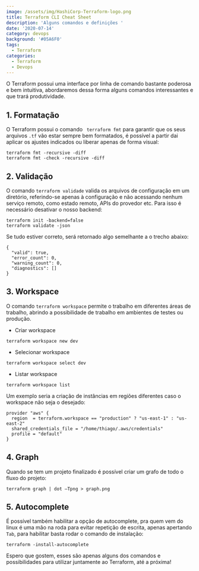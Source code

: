 ```yaml
---
image: /assets/img/HashiCorp-Terraform-logo.png
title: Terraform CLI Cheat Sheet
description: 'Alguns comandos e definições '
date: '2020-07-14'
category: devops
background: '#05A6F0'
tags:
  - Terraform
categories:
  - Terraform
  - Devops
---
```

O Terraform possui uma interface por linha de comando bastante poderosa e bem intuitiva, abordaremos dessa forma alguns comandos interessantes e que trará produtividade.



## 1. Formatação

O Terraform possui o comando ` terraform fmt` para garantir que os seus arquivos `.tf` vão estar sempre bem formatados, é possível a partir dai aplicar os ajustes indicados ou liberar apenas de forma visual:

```shell
terraform fmt -recursive -diff
terraform fmt -check -recursive -diff
```

## 2. Validação

O comando `terraform validade` valida os arquivos de configuração em um diretório, referindo-se apenas à configuração e não acessando nenhum serviço remoto, como estado remoto, APIs do provedor etc. Para isso é necessário desativar o nosso backend:

```shell
terraform init -backend=false
terraform validate -json
```

Se tudo estiver correto, será retornado algo semelhante a o trecho abaixo:
```shell
{
  "valid": true,
  "error_count": 0,
  "warning_count": 0,
  "diagnostics": []
}
```

## 3. Workspace

O comando `terraform workspace` permite o trabalho em diferentes áreas de trabalho, abrindo a possibilidade de trabalho em ambientes de testes ou produção. 

- Criar workspace
```shell
terraform workspace new dev
```
- Selecionar workspace 
```shell
terraform workspace select dev
```
- Listar workspace
```shell
terraform workspace list
```

Um exemplo seria a criação de instâncias em regiões diferentes caso o workspace não seja o desejado:

```shell
provider "aws" {
  region  = terraform.workspace == "production" ? "us-east-1" : "us-east-2"
  shared_credentials_file = "/home/thiago/.aws/credentials"
  profile = "default"
}
```

## 4. Graph

Quando se tem um projeto finalizado é possível criar um grafo de todo o fluxo do projeto:

```shell
terraform graph | dot –Tpng > graph.png
```

## 5. Autocomplete
É possível também habilitar a opção de autocomplete, pra quem vem do linux é uma mão na roda para evitar repetição de escrita, apenas apertando `Tab`, para habilitar basta rodar o comando de instalação:

```shell
terraform -install-autocomplete
```

Espero que gostem, esses são apenas alguns dos comandos e possibilidades para utilizar juntamente ao Terraform, até a próxima!
